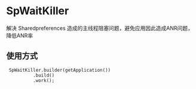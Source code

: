 # SpWaitKiller
解决 Sharedpreferences 造成的主线程阻塞问题，避免应用因此造成ANR问题，降低ANR率

## 使用方式
```
 SpWaitKiller.builder(getApplication())
          .build()
          .work();
```
